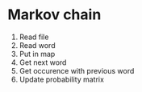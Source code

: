 # Markov chain

1. Read file
2. Read word
3. Put in map
4. Get next word
5. Get occurence with previous word
6. Update probability matrix
